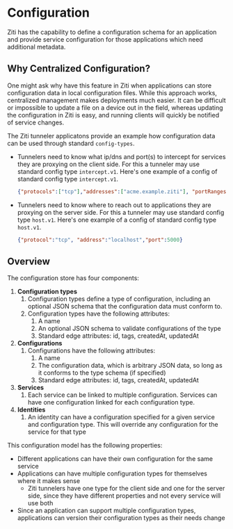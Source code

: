 # Configuration
Ziti has the capability to define a configuration schema for an application and provide service configuration for those applications which need additional metadata. 

## Why Centralized Configuration?
One might ask why have this feature in Ziti when applications can store configuration data in local configuration files. While this approach works, centralized management makes deployments much easier. It can be difficult or impossible to update a file on a device out in the field, whereas updating the configuration in Ziti is easy, and running clients will quickly be notified of service changes.

The Ziti tunneler applicatons provide an example how configuration data can be used through standard `config-types`.

* Tunnelers need to know what ip/dns and port(s) to intercept for services they are proxying on the client side. For this a tunneler may use standard config type `intercept.v1`. Here's one example of a config of standard config type `intercept.v1`.

    ```json
    {"protocols":["tcp"],"addresses":["acme.example.ziti"], "portRanges":[{"low":5000, "high":5000}]}
    ```
<!-- https://github.com/openziti/edge/blob/main/tunnel/entities/intercept.v1.json -->
* Tunnelers need to know where to reach out to applications they are proxying on the server side. For this a tunneler may use standard config type `host.v1`. Here's one example of a config of standard config type `host.v1`.

    ```json
    {"protocol":"tcp", "address":"localhost","port":5000}
    ```
<!-- https://github.com/openziti/edge/blob/main/tunnel/entities/host.v1.json -->

## Overview
The configuration store has four components:

1. **Configuration types** 
    1. Configuration types define a type of configuration, including an optional JSON schema that the configuration data must conform to.
    1. Configuration types have the following attributes: 
        1. A name 
        1. An optional JSON schema to validate configurations of the type
        1. Standard edge attributes: id, tags, createdAt, updatedAt
1. **Configurations** 
    1. Configurations have the following attributes: 
        1. A name
        1. The configuration data, which is arbitrary JSON data, so long as it conforms to the type schema (if specified)
       1. Standard edge attributes: id, tags, createdAt, updatedAt
1. **Services** 
    1. Each service can be linked to multiple configuration. Services can have one configuration linked for each configuration type.
1. **Identities** 
    1. An identity can have a configuration specified for a given service and configuration type. This will override any configuration for the service for that type 

This configuration model has the following properties:
* Different applications can have their own configuration for the same service
* Applications can have multiple configuration types for themselves where it makes sense
    * Ziti tunnelers have one type for the client side and one for the server side, since they have different properties and not every service will use both
* Since an application can support multiple configuration types, applications can version their configuration types as their needs change
